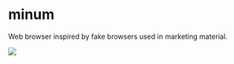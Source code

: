 # minum

Web browser inspired by fake browsers used in marketing material.

![](https://cloudup.com/c9YRy3XsWrk+)
